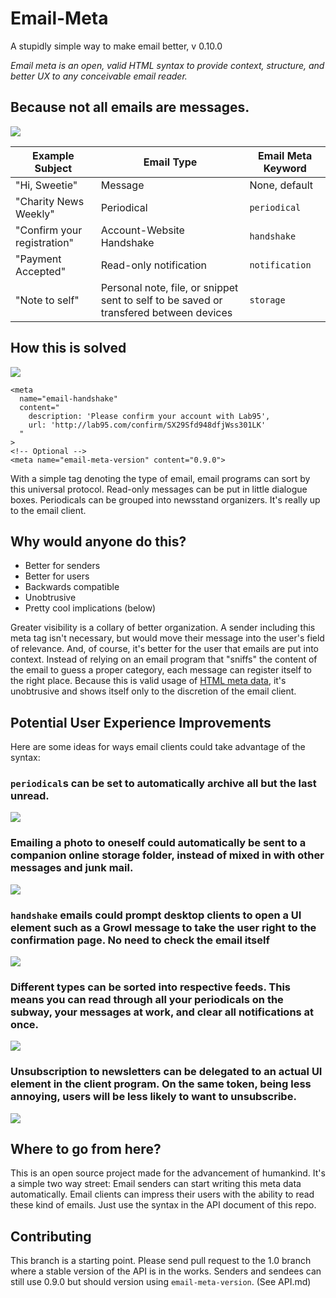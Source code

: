 Email-Meta
==========

A stupidly simple way to make email better, v 0.10.0

<em>Email meta is an open, valid HTML syntax to provide context, structure, and better UX to any conceivable email reader.</em>

Because not all emails are messages.
------------------------------------

<img src="https://s3.amazonaws.com/misc-46578923rb/cluttered-inbox.png"/>

<table>
  <thead>
    <tr>
      <th>Example Subject</th>
      <th>Email Type</th>
      <th>Email Meta Keyword</th>
    </tr>
  </thead>
  <tbody>
    <tr>
      <td>"Hi, Sweetie"</td>
      <td>Message</td>
      <td>None, default</td>
    </tr>
    <tr>
      <td>"Charity News Weekly"</td>
      <td>Periodical</td>
      <td><code>periodical</code></td>
    </tr>
    <tr>
      <td>"Confirm your registration"</td>
      <td>Account-Website Handshake</td>
      <td><code>handshake</code></td>
    </tr>
    <tr>
      <td>"Payment Accepted"</td>
      <td>Read-only notification</td>
      <td><code>notification</code></td>
    </tr>
    <tr>
      <td>"Note to self"</td>
      <td>Personal note, file, or snippet sent to self to be saved or transfered between devices</td>
      <td><code>storage</code></td>
    </tr>
  </tbody>
</table>

How this is solved
------------------

<img src="https://s3.amazonaws.com/misc-46578923rb/handshake.png" />

    <meta 
      name="email-handshake" 
      content="
        description: 'Please confirm your account with Lab95', 
        url: 'http://lab95.com/confirm/SX29Sfd948dfjWss301LK'
      "
    >
    <!-- Optional -->
    <meta name="email-meta-version" content="0.9.0">
    
With a simple <meta> tag denoting the type of email, email programs can sort by this universal protocol. 
Read-only messages can be put in little dialogue boxes. Periodicals can be grouped into newsstand organizers. 
It's really up to the email client.

Why would anyone do this?
-------------------------

- Better for senders
- Better for users
- Backwards compatible
- Unobtrusive
- Pretty cool implications (below)

Greater visibility is a collary of better organization. 
A sender including this meta tag isn't necessary, but would move their message into the user's field of relevance.
And, of course, it's better for the user that emails are put into context. Instead of relying on an email program that
"sniffs" the content of the email to guess a proper category, each message can register itself to the right place.
Because this is valid usage of <a href="http://www.w3.org/wiki/HTML/Elements/meta">HTML meta data</a>, it's unobtrusive and
shows itself only to the discretion of the email client.

Potential User Experience Improvements
--------------------------------------

Here are some ideas for ways email clients could take advantage of the syntax:
<h3><code>periodical</code>s can be set to automatically archive all but the last unread.</h3>
<img src="https://s3.amazonaws.com/misc-46578923rb/latest-unread.PNG" />
<h3>Emailing a photo to oneself could automatically be sent to a companion online storage folder, instead of mixed in with other messages and junk mail.</h3>
<img src="https://s3.amazonaws.com/misc-46578923rb/vacationphotos.png" />
<h3><code>handshake</code> emails could prompt desktop clients to open a UI element such as a Growl message to take the user right to the confirmation page. No need to check the email itself</h3>
<img src="https://s3.amazonaws.com/misc-46578923rb/handshake.png" />
<h3>Different types can be sorted into respective feeds. This means you can read through all your periodicals on the subway, your messages at work, and clear all notifications at once.</h3>
<img src="https://s3.amazonaws.com/misc-46578923rb/tabs.png" />
<h3>Unsubscription to newsletters can be delegated to an actual UI element in the client program. On the same token, being less annoying, users will be less likely to want to unsubscribe.</h3>
<img src="https://s3.amazonaws.com/misc-46578923rb/unsubscribe.png" />

Where to go from here?
----------------------

This is an open source project made for the advancement of humankind.
It's a simple two way street: Email senders can start writing this meta data automatically. Email clients can impress their users with the ability to read these kind of emails.
Just use the syntax in the API document of this repo.

Contributing
------------

This branch is a starting point. Please send pull request to the 1.0 branch
where a stable version of the API is in the works. Senders and sendees can
still use 0.9.0 but should version using ``email-meta-version``. (See API.md)
